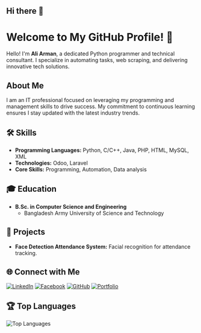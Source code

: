 ## Hi there 👋

<!--
**aliarman1/aliarman1** is a ✨ _special_ ✨ repository because its `README.md` (this file) appears on your GitHub profile.

Here are some ideas to get you started:

- 🔭 I’m currently working on ...
- 🌱 I’m currently learning ...
- 👯 I’m looking to collaborate on ...
- 🤔 I’m looking for help with ...
- 💬 Ask me about ...
- 📫 How to reach me: ...
- 😄 Pronouns: ...
- ⚡ Fun fact: ...
-->
# Welcome to My GitHub Profile! 👋

Hello! I'm **Ali Arman**, a dedicated Python programmer and technical consultant. I specialize in automating tasks, web scraping, and delivering innovative tech solutions.

## About Me
I am an IT professional focused on leveraging my programming and management skills to drive success. My commitment to continuous learning ensures I stay updated with the latest industry trends.

## 🛠 Skills
- **Programming Languages:** Python, C/C++, Java, PHP, HTML, MySQL, XML
- **Technologies:** Odoo, Laravel
- **Core Skills:** Programming, Automation, Data analysis

## 🎓 Education
- **B.Sc. in Computer Science and Engineering**
  - Bangladesh Army University of Science and Technology

## 🚀 Projects
- **Face Detection Attendance System:** Facial recognition for attendance tracking.

## 🌐 Connect with Me
[![LinkedIn](https://img.shields.io/badge/-LinkedIn-blue?style=flat-square&logo=LinkedIn&logoColor=white&link=https://www.linkedin.com/in/mdaliarman12)](https://www.linkedin.com/in/mdaliarman12)
[![Facebook](https://img.shields.io/badge/-Facebook-blue?style=flat-square&logo=Facebook&logoColor=white&link=https://facebook.com/mdaliarman01)](https://facebook.com/mdaliarman01)
[![GitHub](https://img.shields.io/badge/-GitHub-black?style=flat-square&logo=github&logoColor=white&link=https://github.com/aliarman1)](https://github.com/aliarman1)
[![Portfolio](https://img.shields.io/badge/-Portfolio-brightgreen?style=flat-square&logo=About.me&logoColor=white&link=https://aliarman1.github.io)](https://aliarman1.github.io)

## 🏆 Top Languages
![Top Languages](https://github-readme-stats.vercel.app/api/top-langs/?username=aliarman1&layout=compact&theme=radical)
